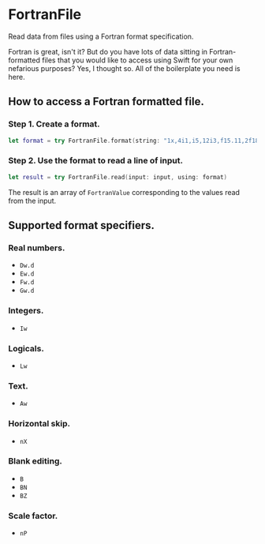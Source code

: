# FortranFile
Read data from files using a Fortran format specification.

Fortran is great, isn't it? But do you have lots of data sitting in Fortran-formatted files that you would like to access using Swift for your own nefarious purposes? Yes, I thought so. All of the boilerplate you need is here.

## How to access a Fortran formatted file.

### Step 1. Create a format.
```Swift
let format = try FortranFile.format(string: "1x,4i1,i5,12i3,f15.11,2f18.11,f14.11,f20.11")
```

### Step 2. Use the format to read a line of input.
```Swift
let result = try FortranFile.read(input: input, using: format)
```
The result is an array of `FortranValue` corresponding to the values read from the input.

## Supported format specifiers.

### Real numbers.
- `Dw.d`
- `Ew.d`
- `Fw.d`
- `Gw.d`

### Integers.
- `Iw`

### Logicals.
- `Lw`

### Text.
- `Aw`

### Horizontal skip.
- `nX`

### Blank editing.
- `B`
- `BN`
- `BZ`

### Scale factor.
- `nP`
